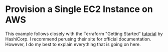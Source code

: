 # Provision a Single EC2 Instance on AWS

This example follows closely with the Terraform "Getting Started" [tutorial](https://learn.hashicorp.com/terraform/getting-started/install) by HashiCorp. I recommend perusing their site for official documentation. However, I do my best to explain everything that is going on here.